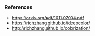 ### References

- https://arxiv.org/pdf/1611.07004.pdf
- https://richzhang.github.io/ideepcolor/
- http://richzhang.github.io/colorization/

